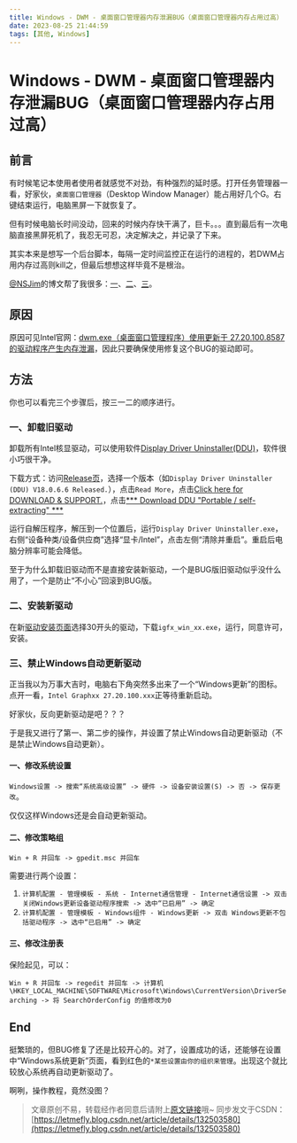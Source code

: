 ```yaml
---
title: Windows - DWM - 桌面窗口管理器内存泄漏BUG（桌面窗口管理器内存占用过高）
date: 2023-08-25 21:44:59
tags: [其他, Windows]
---
```


# Windows - DWM - 桌面窗口管理器内存泄漏BUG（桌面窗口管理器内存占用过高）

## 前言

有时候笔记本使用者使用者就感觉不对劲，有种强烈的延时感。打开任务管理器一看，好家伙，```桌面窗口管理器```（Desktop Window Manager）能占用好几个G。右键结束运行，电脑黑屏一下就恢复了。

但有时候电脑长时间没动，回来的时候内存快干满了，巨卡。。。直到最后有一次电脑直接黑屏死机了，我忍无可忍，决定解决之，并记录了下来。

其实本来是想写一个后台脚本，每隔一定时间监控正在运行的进程的，若DWM占用内存过高则kill之，但最后想想这样毕竟不是根治。

[@NSJim](https://blog.csdn.net/NSJim/)的博文帮了我很多：[一](https://blog.csdn.net/NSJim/article/details/130536410)、[二](https://blog.csdn.net/NSJim/article/details/130562802)、[三](https://blog.csdn.net/NSJim/article/details/125861398)。

## 原因

原因可见Intel官网：[dwm.exe（桌面窗口管理程序）使用更新于 27.20.100.8587 的驱动程序产生内存泄漏](https://www.intel.cn/content/www/cn/zh/support/articles/000058381/graphics.html)，因此只要确保使用修复这个BUG的驱动即可。

## 方法

你也可以看完三个步骤后，按三一二的顺序进行。

### 一、卸载旧驱动

卸载所有Intel核显驱动，可以使用软件[Display Driver Uninstaller(DDU)](https://www.wagnardsoft.com/content/DDU-Guide-Tutorial)，软件很小巧很干净。

下载方式：访问[Release页](https://www.wagnardsoft.com/display-driver-uninstaller-ddu-)，选择一个版本（如```Display Driver Uninstaller (DDU) V18.0.6.6 Released.```），点击```Read More```，点击[Click here for DOWNLOAD & SUPPORT.](https://www.wagnardsoft.com/forums/viewtopic.php?t=4666)，点击[*** Download DDU "Portable / self-extracting" ***](https://www.wagnardsoft.com/DDU/download/DDU%20v18.0.6.6.exe)

运行自解压程序，解压到一个位置后，运行```Display Driver Uninstaller.exe```，右侧“设备种类/设备供应商”选择“显卡/Intel”，点击左侧“清除并重启”。重启后电脑分辨率可能会降低。

至于为什么卸载旧驱动而不是直接安装新驱动，一个是BUG版旧驱动似乎没什么用了，一个是防止“不小心”回滚到BUG版。

### 二、安装新驱动

在新[驱动安装页面](https://www.intel.com/content/www/us/en/download/19344/732078/intel-graphics-windows-dch-drivers.html)选择30开头的驱动，下载```igfx_win_xx.exe```，运行，同意许可，安装。

### 三、禁止Windows自动更新驱动

正当我以为万事大吉时，电脑右下角突然多出来了一个“Windows更新”的图标。点开一看，```Intel Graphxx 27.20.100.xxx```正等待重新启动。

好家伙，反向更新驱动是吧？？？

于是我又进行了第一、第二步的操作，并设置了禁止Windows自动更新驱动（不是禁止Windows自动更新）。

#### 一、修改系统设置

```Windows设置 -> 搜索“系统高级设置” -> 硬件 -> 设备安装设置(S) -> 否 -> 保存更改```。

仅仅这样Windows还是会自动更新驱动。

#### 二、修改策略组

```Win + R 并回车 -> gpedit.msc 并回车```

需要进行两个设置：

1. ```计算机配置 - 管理模板 - 系统 - Internet通信管理 - Internet通信设置 -> 双击 关闭Windows更新设备驱动程序搜索 -> 选中“已启用” -> 确定```
2. ```计算机配置 - 管理模板 - Windows组件 - Windows更新 -> 双击 Windows更新不包括驱动程序 -> 选中“已启用” -> 确定```

#### 三、修改注册表

保险起见，可以：

```Win + R 并回车 -> regedit 并回车 -> 计算机\HKEY_LOCAL_MACHINE\SOFTWARE\Microsoft\Windows\CurrentVersion\DriverSearching -> 将 SearchOrderConfig 的值修改为0```

## End

挺繁琐的，但BUG修复了还是比较开心的。对了，设置成功的话，还能够在设置中“Windows系统更新”页面，看到红色的```*某些设置由你的组织来管理```。出现这个就比较放心系统再自动更新驱动了。

啊咧，操作教程，竟然没图？

> 文章原创不易，转载经作者同意后请附上[原文链接](https://blog.tisfy.eu.org/2023/08/25/Other-Windows-DWM-MemoreLeakBug-Fixment/)哦~
> 同步发文于CSDN：[https://letmefly.blog.csdn.net/article/details/132503580](https://letmefly.blog.csdn.net/article/details/132503580)
